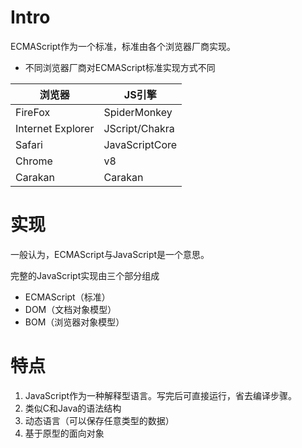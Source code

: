 # Intro

ECMAScript作为一个标准，标准由各个浏览器厂商实现。

+ 不同浏览器厂商对ECMAScript标准实现方式不同

  

| 浏览器            | JS引擎         |
| ----------------- | -------------- |
| FireFox           | SpiderMonkey   |
| Internet Explorer | JScript/Chakra |
| Safari            | JavaScriptCore |
| Chrome            | v8             |
| Carakan           | Carakan        |

# 实现

一般认为，ECMAScript与JavaScript是一个意思。

完整的JavaScript实现由三个部分组成

+ ECMAScript（标准）
+ DOM（文档对象模型）
+ BOM（浏览器对象模型）

# 特点

1. JavaScript作为一种解释型语言。写完后可直接运行，省去编译步骤。
2. 类似C和Java的语法结构
3. 动态语言（可以保存任意类型的数据）
4. 基于原型的面向对象

